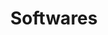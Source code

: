 ---
# An instance of the Pages widget.
# Documentation: https://wowchemy.com/docs/page-builder/
# https://bootstrap.hugoblox.com/blocks-v1/portfolio/
widget: portfolio

# This file represents a page section.
headless: true

# Change 'active' to 'true' to show this section
active: true
# Order that this section appears on the page.
weight: 50

title: Softwares
subtitle: ''

content:
  # Filter on criteria
  filters:
    folders:
      - softwares
    tag: 'software'
    category: 'softwares'
    author: admin
    exclude_featured: false
    exclude_future: false
    exclude_past: false
  # Choose how many pages you would like to display (0 = all pages)
  count: 5
  # Choose how many pages you would like to offset by
  offset: 0
  # Page order: descending (desc) or ascending (asc) date.
  order: desc

design:
  # Choose a view for the listings:
  view: Card
  columns: '2'
---